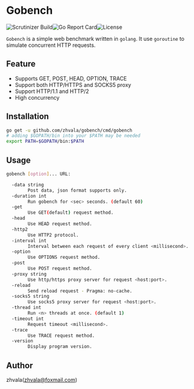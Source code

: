 # Gobench

![Scrutinizer Build](https://img.shields.io/scrutinizer/build/g/filp/whoops.svg)![Go Report Card](https://goreportcard.com/badge/github.com/zhvala/gobench)![License](https://img.shields.io/badge/license-Apache%202.0-green.svg)

`Gobench` is a simple web benchmark written in `golang`. It use `goroutine` to simulate concurrent HTTP requests. 

## Feature

- Supports GET, POST, HEAD, OPTION, TRACE
- Support both HTTP/HTTPS and SOCKS5 proxy
- Support HTTP/1.1 and HTTP/2
- High concurrency

## Installation

```bash
go get -u github.com/zhvala/gobench/cmd/gobench
# adding $GOPATH/bin into your $PATH may be needed
export PATH=$GOPATH/bin:$PATH
```

## Usage

```bash
gobench [option]... URL:

  -data string
    	Post data, json format supports only.
  -duration int
    	Run gobench for <sec> seconds. (default 60)
  -get
    	Use GET(default) request method.
  -head
    	Use HEAD request method.
  -http2
    	Use HTTP2 protocol.
  -interval int
    	Interval between each request of every client <millisecond>.
  -option
    	Use OPTIONS request method.
  -post
    	Use POST request method.
  -proxy string
    	Use http/https proxy server for request <host:port>.
  -reload
    	Send reload request - Pragma: no-cache.
  -socks5 string
    	Use socks5 proxy server for request <host:port>.
  -thread int
    	Run <n> threads at once. (default 1)
  -timeout int
    	Request timeout <millisecond>.
  -trace
    	Use TRACE request method.
  -version
    	Display program version.
```

## Author
zhvala(zhvala@foxmail.com)